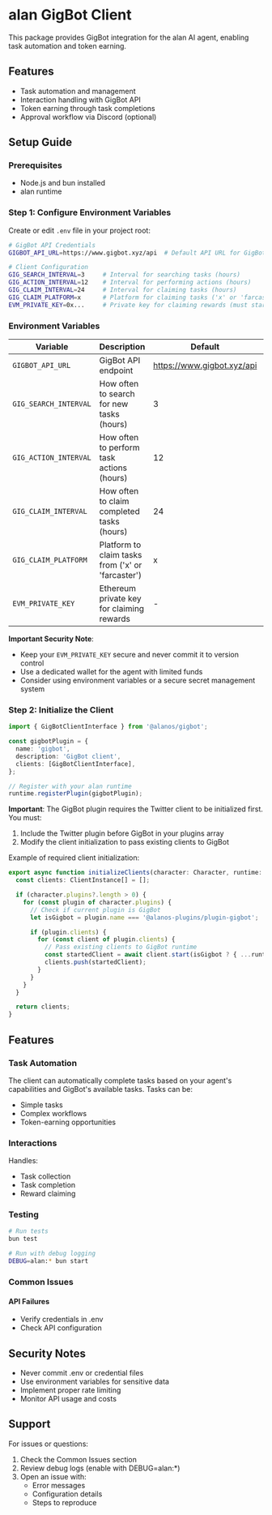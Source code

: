 # alan GigBot Client

This package provides GigBot integration for the alan AI agent, enabling task automation and token earning.

## Features

- Task automation and management
- Interaction handling with GigBot API
- Token earning through task completions
- Approval workflow via Discord (optional)

## Setup Guide

### Prerequisites

- Node.js and bun installed
- alan runtime

### Step 1: Configure Environment Variables

Create or edit `.env` file in your project root:

```bash
# GigBot API Credentials
GIGBOT_API_URL=https://www.gigbot.xyz/api  # Default API URL for GigBot

# Client Configuration
GIG_SEARCH_INTERVAL=3     # Interval for searching tasks (hours)
GIG_ACTION_INTERVAL=12    # Interval for performing actions (hours)
GIG_CLAIM_INTERVAL=24     # Interval for claiming tasks (hours)
GIG_CLAIM_PLATFORM=x      # Platform for claiming tasks ('x' or 'farcaster')
EVM_PRIVATE_KEY=0x...     # Private key for claiming rewards (must start with 0x)

```

### Environment Variables

| Variable              | Description                                       | Default                    | Required |
| --------------------- | ------------------------------------------------- | -------------------------- | -------- |
| `GIGBOT_API_URL`      | GigBot API endpoint                               | https://www.gigbot.xyz/api | No       |
| `GIG_SEARCH_INTERVAL` | How often to search for new tasks (hours)         | 3                          | No       |
| `GIG_ACTION_INTERVAL` | How often to perform task actions (hours)         | 12                         | No       |
| `GIG_CLAIM_INTERVAL`  | How often to claim completed tasks (hours)        | 24                         | No       |
| `GIG_CLAIM_PLATFORM`  | Platform to claim tasks from ('x' or 'farcaster') | x                          | No       |
| `EVM_PRIVATE_KEY`     | Ethereum private key for claiming rewards         | -                          | Yes      |

**Important Security Note**:

- Keep your `EVM_PRIVATE_KEY` secure and never commit it to version control
- Use a dedicated wallet for the agent with limited funds
- Consider using environment variables or a secure secret management system

### Step 2: Initialize the Client

```typescript
import { GigBotClientInterface } from '@alanos/gigbot';

const gigbotPlugin = {
  name: 'gigbot',
  description: 'GigBot client',
  clients: [GigBotClientInterface],
};

// Register with your alan runtime
runtime.registerPlugin(gigbotPlugin);
```

**Important**: The GigBot plugin requires the Twitter client to be initialized first. You must:

1. Include the Twitter plugin before GigBot in your plugins array
2. Modify the client initialization to pass existing clients to GigBot

Example of required client initialization:

```typescript
export async function initializeClients(character: Character, runtime: IAgentRuntime) {
  const clients: ClientInstance[] = [];

  if (character.plugins?.length > 0) {
    for (const plugin of character.plugins) {
      // Check if current plugin is GigBot
      let isGigbot = plugin.name === '@alanos-plugins/plugin-gigbot';

      if (plugin.clients) {
        for (const client of plugin.clients) {
          // Pass existing clients to GigBot runtime
          const startedClient = await client.start(isGigbot ? { ...runtime, clients } : runtime);
          clients.push(startedClient);
        }
      }
    }
  }

  return clients;
}
```

## Features

### Task Automation

The client can automatically complete tasks based on your agent's capabilities and GigBot's available tasks. Tasks can be:

- Simple tasks
- Complex workflows
- Token-earning opportunities

### Interactions

Handles:

- Task collection
- Task completion
- Reward claiming

### Testing

```bash
# Run tests
bun test

# Run with debug logging
DEBUG=alan:* bun start
```

### Common Issues

#### API Failures

- Verify credentials in .env
- Check API configuration

## Security Notes

- Never commit .env or credential files
- Use environment variables for sensitive data
- Implement proper rate limiting
- Monitor API usage and costs

## Support

For issues or questions:

1. Check the Common Issues section
2. Review debug logs (enable with DEBUG=alan:\*)
3. Open an issue with:
   - Error messages
   - Configuration details
   - Steps to reproduce
